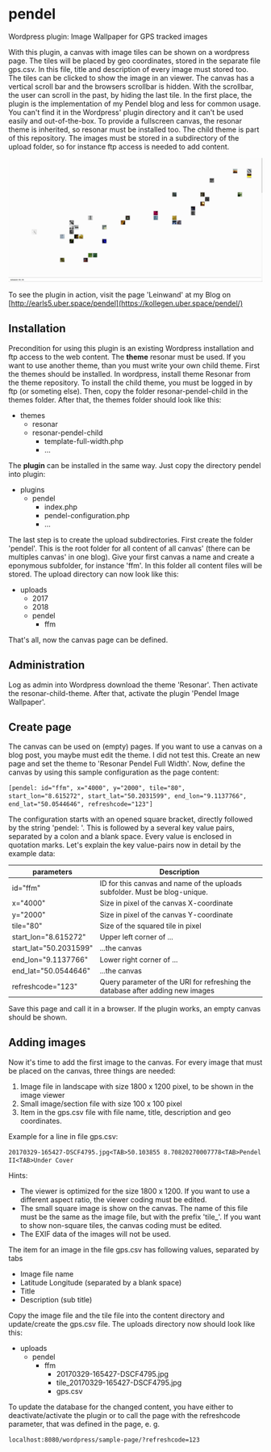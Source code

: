 # pendel
Wordpress plugin: Image Wallpaper for GPS tracked images

With this plugin, a canvas with image tiles can be shown on a wordpress page. The tiles will be placed by geo coordinates, stored in the separate file gps.csv. In this file, title and description of every image must stored too. The tiles can be clicked to show the image in an viewer. The canvas has a vertical scroll bar and the browsers scrollbar is hidden. With the scrollbar, the user can scroll in the past, by hiding the last tile. 
In the first place, the plugin is the implementation of my Pendel blog and less for common usage. You can't find it in the Wordpress' plugin directory and it can't be used easily and out-of-the-box. To provide a fullscreen canvas, the resonar theme is inherited, so resonar must be installed too. The child theme is part of this repository. The images must be stored in a subdirectory of the upload folder, so for instance ftp access is needed to add content.

![Canvas](/documentation/canvas.png)

To see the plugin in action, visit the page 'Leinwand' at my Blog on [http://earls5.uber.space/pendel](https://kollegen.uber.space/pendel/)

## Installation
Precondition for using this plugin is an existing Wordpress installation and ftp access to the web content. The **theme** resonar must be used. If you want to use another theme, than you must write your own child theme.
First the themes should be installed. In wordpress, install theme Resonar from the theme repository. To install the child theme, you must be logged in by ftp (or someting else). Then, copy the folder resonar-pendel-child in the themes folder. After that, the themes folder should look like this:
* themes
  * resonar
  * resonar-pendel-child
    * template-full-width.php
    * ...
  
The **plugin** can be installed in the same way. Just copy the directory pendel into plugin:
* plugins
  * pendel
    * index.php
    * pendel-configuration.php
    * ...
    
The last step is to create the upload subdirectories. First create the folder 'pendel'. This is the root folder for all content of all canvas' (there can be multiples canvas' in one blog). Give your first canvas a name and create a eponymous subfolder, for instance 'ffm'. 
In this folder all content files will be stored. The upload directory can now look like this:
* uploads
  * 2017
  * 2018
  * pendel
    * ffm
 
That's all, now the canvas page can be defined.

## Administration
Log as admin into Wordpress download the theme 'Resonar'. Then activate the resonar-child-theme. After that, activate the plugin 'Pendel Image Wallpaper'.

## Create page
The canvas can be used on (empty) pages. If you want to use a canvas on a blog post, you maybe must edit the theme. I did not test this. Create an new page and set the theme to 'Resonar Pendel Full Width'. Now, define the canvas by using this sample configuration as the page content:

    [pendel: id="ffm", x="4000", y="2000", tile="80", start_lon="8.615272", start_lat="50.2031599", end_lon="9.1137766", end_lat="50.0544646", refreshcode="123"]

The configuration starts with an opened square bracket, directly followed by the string 'pendel: '. This is followed by a several key value pairs, separated by a colon and a blank space. Every value is enclosed in quotation marks. Let's explain the key value-pairs now in detail by the example data:

parameters    | Description
------------ | -------------
id="ffm" | ID for this canvas and name of the uploads subfolder. Must be blog-unique. 
x="4000" | Size in pixel of the canvas X-coordinate
y="2000" | Size in pixel of the canvas Y-coordinate
tile="80" | Size of the squared tile in pixel
start_lon="8.615272" | Upper left corner of ...
start_lat="50.2031599" | ...the canvas 
end_lon="9.1137766" | Lower right corner of ...
end_lat="50.0544646" | ...the canvas
refreshcode="123" | Query parameter of the URI for refreshing the database after adding new images

Save this page and call it in a browser. If the plugin works, an empty canvas should be shown.

## Adding images
Now it's time to add the first image to the canvas. For every image that must be placed on the canvas, three things are needed:
1. Image file in landscape with size 1800 x 1200 pixel, to be shown in the image viewer
1. Small image/section file with size 100 x 100 pixel
1. Item in the gps.csv file with file name, title, description and geo coordinates. 

Example for a line in file gps.csv:

    20170329-165427-DSCF4795.jpg<TAB>50.103855 8.70820270007778<TAB>Pendel II<TAB>Under Cover

Hints:
* The viewer is optimized for the size 1800 x 1200. If you want to use a different aspect ratio, the viewer coding must be edited.
* The small square image is show on the canvas. The name of this file must be the same as the image file, but with the prefix 'tile_'. If you want to show non-square tiles, the canvas coding must be edited.
* The EXIF data of the images will not be used.

The item for an image in the file gps.csv has following values, separated by tabs
* Image file name
* Latitude Longitude (separated by a blank space)
* Title
* Description (sub title)

Copy the image file and the tile file into the content directory and update/create the gps.csv file. The uploads directory now should look like this:
* uploads
  * pendel
    * ffm
      * 20170329-165427-DSCF4795.jpg
      * tile_20170329-165427-DSCF4795.jpg
      * gps.csv
      
To update the database for the changed content, you have either to deactivate/activate the plugin or to call the page with the refreshcode parameter, that was defined in the page, e. g. 

    localhost:8080/wordpress/sample-page/?refreshcode=123
